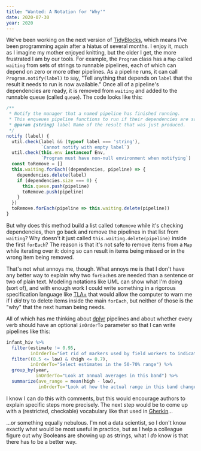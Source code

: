 ```yaml
---
title: "Wanted: A Notation for 'Why'"
date: 2020-07-30
year: 2020
---
```


We've been working on the next version of [TidyBlocks](http://tidyblocks.tech),
which means I've been programming again after a hiatus of several months.
I enjoy it,
much as I imagine my mother enjoyed knitting,
but the older I get,
the more frustrated I am by our tools.
For example,
the `Program` class has a `Map` called `waiting` from sets of strings to runnable pipelines,
each of which can depend on zero or more other pipelines.
As a pipeline runs,
it can call `Program.notify(label)` to say,
"Tell anything that depends on `label` that the result it needs to run is now available."
Once all of a pipeline's dependencies are ready,
it is removed from `waiting` and added to the runnable queue (called `queue`).
The code looks like this:

```js
/**
 * Notify the manager that a named pipeline has finished running.
 * This enqueues pipeline functions to run if their dependencies are satisfied.
 * @param {string} label Name of the result that was just produced.
 */
notify (label) {
  util.check(label && (typeof label === 'string'),
             `Cannot notify with empty label`)
  util.check(this.env instanceof Env,
             `Program must have non-null environment when notifying`)
  const toRemove = []
  this.waiting.forEach((dependencies, pipeline) => {
    dependencies.delete(label)
    if (dependencies.size === 0) {
      this.queue.push(pipeline)
      toRemove.push(pipeline)
    }
  })
  toRemove.forEach(pipeline => this.waiting.delete(pipeline))
}
```

But why does this method build a list called `toRemove` while it's checking dependencies,
then go back and remove the pipelines in that list from `waiting`?
Why doesn't it just called `this.waiting.delete(pipeline)` inside the first `forEach`?
The reason is that it's not safe to remove items from a `Map` while iterating over it:
doing so can result in items being missed or in the wrong item being removed.

That's not what annoys me, though.
What annoys me is that I don't have any better way to explain why two `forEach`es are needed
than a sentence or two of plain text.
Modeling notations like UML can show what I'm doing (sort of),
and with enough work I could write something in a rigorous specification language like [TLA+](https://en.wikipedia.org/wiki/TLA%2B)
that would allow the computer to warn me if I *did* try to delete items inside the main `forEach`,
but neither of those is the "why" that the next human being needs.

All of which has me thinking about [dplyr](https://dplyr.tidyverse.org/) pipelines
and about whether every verb should have an optional `inOrderTo` parameter
so that I can write pipelines like this:

```r
infant_hiv %>%
  filter(estimate != 0.95,
         inOrderTo="Get rid of markers used by field workers to indicate unreliable data") %>%
  filter((0.5 <= low) & (high <= 0.7),
         inOrderTo="Select estimates in the 50-70% range") %>%
  group_by(year,
           inOrderTo="Look at annual averages in this band") %>%
  summarize(ave_range = mean(high - low),
            inOrderTo="Look at how the actual range in this band changes over time")
```

I know I can do this with comments,
but this would encourage authors to explain specific steps more precisely.
The next step would be to come up with a (restricted, checkable) vocabulary
like that used in [Gherkin](https://cucumber.io/docs/gherkin/reference/)...

...or something equally nebulous.
I'm not a data scientist,
so I don't know exactly what would be most useful in practice,
but as I help a colleague figure out why Booleans are showing up as strings,
what I *do* know is that there has to be a better way.
